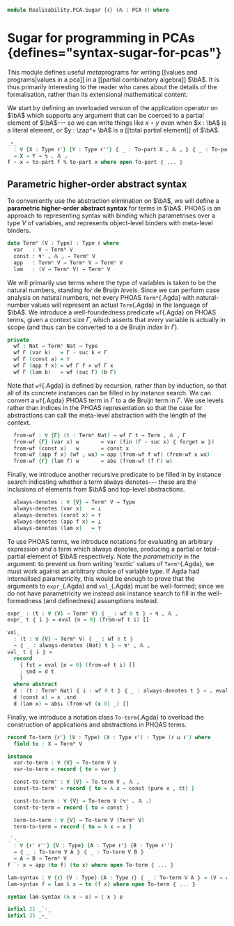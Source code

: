 <!--
```agda
open import 1Lab.Prelude

open import Data.Partial.Total
open import Data.Partial.Base
open import Data.Fin.Base hiding (_<_ ; _≤_)
open import Data.Nat.Base
open import Data.Vec.Base
open import Data.Irr

open import Realisability.PCA
```
-->

```agda
module Realisability.PCA.Sugar {ℓ} (𝔸 : PCA ℓ) where
```

<!--
```agda
private variable
  ℓ' ℓ'' : Level

open PCA 𝔸 public
```
-->

# Sugar for programming in PCAs {defines="syntax-sugar-for-pcas"}

This module defines useful *meta*programs for writing [[values and
programs|values in a pca]] in a [[partial combinatory algebra]] $\bA$.
It is thus primarily interesting to the reader who cares about the
details of the formalisation, rather than its extensional mathematical
content.

We start by defining an overloaded version of the application operator
on $\bA$ which supports any argument that can be coerced to a partial
element of $\bA$--- so we can write things like $x \star y$ even when $x
: \bA$ is a literal element, or $y : \zap^+ \bA$ is a [[total partial
element]] of $\bA$.

```agda
_⋆_
  : ∀ {X : Type ℓ'} {Y : Type ℓ''} ⦃ _ : To-part X ⌞ 𝔸 ⌟ ⦄ ⦃ _ : To-part Y ⌞ 𝔸 ⌟ ⦄
  → X → Y → ↯ ⌞ 𝔸 ⌟
f ⋆ x = to-part f % to-part x where open To-part ⦃ ... ⦄
```

## Parametric higher-order abstract syntax

To conveniently use the abstraction elimination on $\bA$, we will define
a **parametric higher-order abstract syntax** for terms in $\bA$. PHOAS
is an approach to representing syntax with binding which parametrises
over a type $V$ of variables, and represents object-level binders with
meta-level binders.

```agda
data Termʰ (V : Type) : Type ℓ where
  var   : V → Termʰ V
  const : ↯⁺ ⌞ 𝔸 ⌟ → Termʰ V
  app   : Termʰ V → Termʰ V → Termʰ V
  lam   : (V → Termʰ V) → Termʰ V
```

We will primarily use terms where the type of variables is taken to be
the natural numbers, standing for de Bruijn *levels*. Since we can
perform case analysis on natural numbers, not every PHOAS `Termʰ`{.Agda}
with natural-number values will represent an actual `Term`{.Agda} in the
language of $\bA$. We introduce a well-foundedness predicate `wf`{.Agda}
on PHOAS terms, given a context size $\Gamma$, which asserts that every
variable is actually in scope (and thus can be converted to a de Bruijn
*index* in $\Gamma$).

```agda
private
  wf : Nat → Termʰ Nat → Type
  wf Γ (var k)   = Γ - suc k < Γ
  wf Γ (const a) = ⊤
  wf Γ (app f x) = wf Γ f × wf Γ x
  wf Γ (lam b)   = wf (suc Γ) (b Γ)
```

Note that `wf`{.Agda} is defined by recursion, rather than by induction,
so that all of its concrete instances can be filled in by instance
search. We can convert a `wf`{.Agda} PHOAS term in $\Gamma$ to a de
Bruijn term in $\Gamma$. We use levels rather than indices in the PHOAS
representation so that the case for abstractions can call the meta-level
abstraction with the length of the context.

```agda
  from-wf : ∀ {Γ} (t : Termʰ Nat) → wf Γ t → Term ⌞ 𝔸 ⌟ Γ
  from-wf {Γ} (var x) w       = var (fin (Γ - suc x) ⦃ forget w ⦄)
  from-wf (const x)   w       = const x
  from-wf (app f x) (wf , wx) = app (from-wf f wf) (from-wf x wx)
  from-wf {Γ} (lam f) w       = abs (from-wf (f Γ) w)
```

Finally, we introduce another recursive predicate to be filled in by
instance search indicating whether a term always denotes--- these are
the inclusions of elements from $\bA$ and top-level abstractions.

```agda
  always-denotes : ∀ {V} → Termʰ V → Type
  always-denotes (var x)   = ⊥
  always-denotes (const x) = ⊤
  always-denotes (app f x) = ⊥
  always-denotes (lam x)   = ⊤
```

To use PHOAS terms, we introduce notations for evaluating an arbitrary
expression *and* a term which always denotes, producing a partial or
total-partial element of $\bA$ respectively. Note the *parametricity* in
the argument: to prevent us from writing 'exotic' values of
`Termʰ`{.Agda}, we must work against an arbitrary choice of variable
type. If Agda had internalised parametricity, this would be enough to
prove that the arguments to `expr_`{.Agda} and `val_`{.Agda} must be
well-formed; since we do not have parametricity we instead ask instance
search to fill in the well-formedness (and definedness) assumptions
instead.

```agda
expr_ : (t : ∀ {V} → Termʰ V) ⦃ _ : wf 0 t ⦄ → ↯ ⌞ 𝔸 ⌟
expr_ t ⦃ i ⦄ = eval {n = 0} (from-wf t i) []

val_
  : (t : ∀ {V} → Termʰ V) ⦃ _ : wf 0 t ⦄
  → ⦃ _ : always-denotes {Nat} t ⦄ → ↯⁺ ⌞ 𝔸 ⌟
val_ t ⦃ i ⦄ =
  record
    { fst = eval {n = 0} (from-wf t i) []
    ; snd = d t
    }
  where abstract
  d : (t : Termʰ Nat) ⦃ i : wf 0 t ⦄ ⦃ _ : always-denotes t ⦄ → ⌞ eval {n = 0} (from-wf t i) [] ⌟
  d (const x) = x .snd
  d (lam x) = abs↓ (from-wf (x 0) _) []
```

Finally, we introduce a notation class `To-term`{.Agda} to overload the
construction of applications and abstractions in PHOAS terms.

```agda
record To-term {ℓ'} (V : Type) (X : Type ℓ') : Type (ℓ ⊔ ℓ') where
  field to : X → Termʰ V

instance
  var-to-term : ∀ {V} → To-term V V
  var-to-term = record { to = var }

  const-to-term' : ∀ {V} → To-term V ⌞ 𝔸 ⌟
  const-to-term' = record { to = λ x → const (pure x , tt) }

  const-to-term : ∀ {V} → To-term V (↯⁺ ⌞ 𝔸 ⌟)
  const-to-term = record { to = const }

  term-to-term : ∀ {V} → To-term V (Termʰ V)
  term-to-term = record { to = λ x → x }

_`·_
  : ∀ {ℓ' ℓ''} {V : Type} {A : Type ℓ'} {B : Type ℓ''}
  → ⦃ _ : To-term V A ⦄ ⦃ _ : To-term V B ⦄
  → A → B → Termʰ V
f `· x = app (to f) (to x) where open To-term ⦃ ... ⦄

lam-syntax : ∀ {ℓ} {V : Type} {A : Type ℓ} ⦃ _ : To-term V A ⦄ → (V → A) → Termʰ V
lam-syntax f = lam λ x → to (f x) where open To-term ⦃ ... ⦄

syntax lam-syntax (λ x → e) = ⟨ x ⟩ e

infixl 25 _`·_
infixl 35 _⋆_
```
